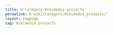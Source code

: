 ```yaml
---
title: b'Category:Wikimedia projects'
permalink: b'wiki/Category:Wikimedia_projects/'
layout: tagpage
tag: Wikimedia projects
---
```



